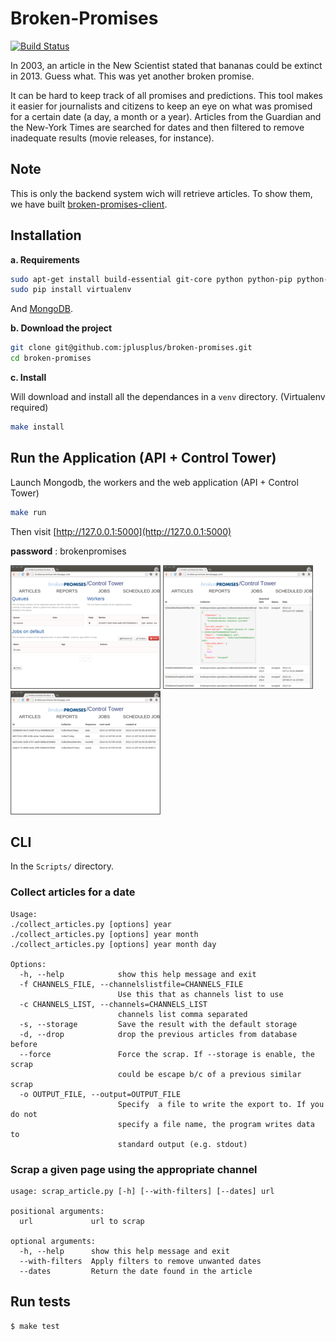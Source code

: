 Broken-Promises
===============

[![Build Status](https://travis-ci.org/jplusplus/broken-promises.png)](http://travis-ci.org/jplusplus/broken-promises)


In 2003, an article in the New Scientist stated that bananas could be extinct in 2013. Guess what. This was yet another broken promise.

It can be hard to keep track of all promises and predictions. This tool makes it easier for journalists and citizens to keep an eye on what was promised for a certain date (a day, a month or a year). Articles from the Guardian and the New-York Times are searched for dates and then filtered to remove inadequate results (movie releases, for instance).

## Note

This is only the backend system wich will retrieve articles. To show them, we have built [broken-promises-client](https://github.com/jplusplus/broken-promises-client).

## Installation


**a. Requirements**
```bash
sudo apt-get install build-essential git-core python python-pip python-dev redis-server
sudo pip install virtualenv
```
And [MongoDB](http://www.mongodb.org/downloads).

**b.  Download the project**
```bash
git clone git@github.com:jplusplus/broken-promises.git
cd broken-promises
```

**c. Install**

Will download and install all the dependances in a `venv` directory. (Virtualenv required)

```bash
make install
```

## Run the Application (API + Control Tower)

Launch Mongodb, the workers and the web application (API + Control Tower)

```bash
make run
```

Then visit [http://127.0.0.1:5000](http://127.0.0.1:5000)

__password__ : brokenpromises


![screenshot](Webapp/static/img/1-jobs.png)
![screenshot](Webapp/static/img/2-reports.png)
![screenshot](Webapp/static/img/3-scheduled.png)

## CLI

In the `Scripts/` directory.

### Collect articles for a date

```
Usage: 
./collect_articles.py [options] year 
./collect_articles.py [options] year month
./collect_articles.py [options] year month day

Options:
  -h, --help            show this help message and exit
  -f CHANNELS_FILE, --channelslistfile=CHANNELS_FILE
                        Use this that as channels list to use
  -c CHANNELS_LIST, --channels=CHANNELS_LIST
                        channels list comma separated
  -s, --storage         Save the result with the default storage
  -d, --drop            drop the previous articles from database before
  --force               Force the scrap. If --storage is enable, the scrap
                        could be escape b/c of a previous similar scrap
  -o OUTPUT_FILE, --output=OUTPUT_FILE
                        Specify  a file to write the export to. If you do not
                        specify a file name, the program writes data to
                        standard output (e.g. stdout)

```

### Scrap a given page using the appropriate channel 

```
usage: scrap_article.py [-h] [--with-filters] [--dates] url

positional arguments:
  url             url to scrap

optional arguments:
  -h, --help      show this help message and exit
  --with-filters  Apply filters to remove unwanted dates
  --dates         Return the date found in the article

```
## Run tests

	$ make test
